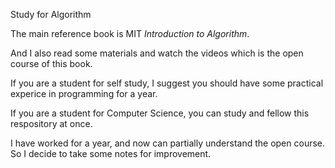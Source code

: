 Study for Algorithm

The main reference book is MIT *Introduction to Algorithm*.

And I also read some materials and watch the videos which is the open course of this book.

If you are a student for self study, I suggest you should have some practical experice in programming for a year.

If you are a student for Computer Science, you can study and fellow this respository at once.

I have worked for a year, and now can partially understand the open course. So I decide to take some notes for improvement.
